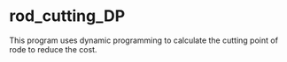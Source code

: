 # rod_cutting_DP
This program uses dynamic programming to calculate the cutting point of rode to reduce the cost.
